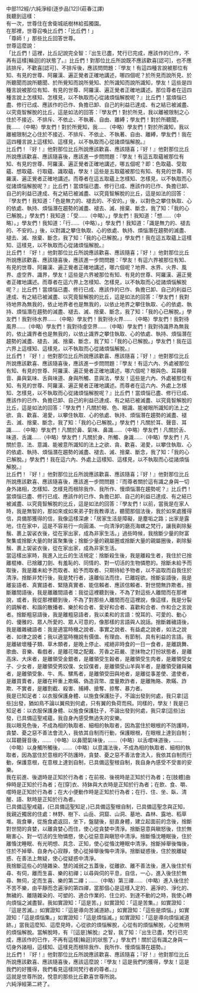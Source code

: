 中部112經/六純淨經(逐步品[12])(莊春江譯)  
我聽到這樣：  
有一次，世尊住在舍衛城祇樹林給孤獨園。  
在那裡，世尊召喚比丘們：「比丘們！」  
「尊師！」那些比丘回答世尊。  
世尊這麼說：  
「比丘們！這裡，比丘記說完全智：『出生已盡，梵行已完成，應該作的已作，不再有這樣[輪迴]的狀態了。』比丘們！對那位比丘所說既不應該歡喜[認可]，也不應該排斥，不歡喜[認可]、不排斥後，應該問問題：『學友！有這四種言說被那位有知、有見的世尊、阿羅漢、遍正覺者正確地講述，哪四個呢？於所見而說所見、於所聽聞而說所聽聞、於所覺知而說所覺知、於所識知而說所識知，學友！這些是四種言說被那位有知、有見的世尊、阿羅漢、遍正覺者正確地講述。那位尊者在這四種言說上怎樣知、怎樣見，以不執取而心從諸煩惱解脫呢？』比丘們！當煩惱已盡、修行已成、應該作的已作、負擔已卸、自己的利益已達成、有之結已被滅盡、以究竟智解脫的比丘，這是如法的回答：『學友們！對於所見，我以離被限制之心住於不接近、不排斥、不依止、不執著、自由、離縛；學友們！對於所聽聞，我……（中略）學友們！對於所覺知，我……（中略）學友們！對於所識知，我以離被限制之心住於不接近、不排斥、不依止、不執著、自由、離縛，學友們！我在這四種言說上這樣知、這樣見，以不執取而心從諸煩惱解脫。』  
比丘們！『好！』他對那位比丘所說應該歡喜、應該隨喜；『好！』他對那位比丘所說應該歡喜、應該隨喜後，應該進一步問問題：『學友！有這五取蘊被那位有知、有見的世尊、阿羅漢、遍正覺者正確地講述，哪五個呢？即：色取蘊、受取蘊、想取蘊、行取蘊、識取蘊，學友！這些是五取蘊被那位有知、有見的世尊、阿羅漢、遍正覺者正確地講述。而尊者在這五取蘊上怎樣知、怎樣見，以不執取而心從諸煩惱解脫呢？』比丘們！當煩惱已盡、修行已成、應該作的已作、負擔已卸、自己的利益已達成、有之結已被滅盡、以究竟智解脫的比丘，這是如法的回答：『學友們！我知道：「色是無力的、褪去的、不安的。」後，以對色之攀住執取、心的依處、執持、煩惱潛在趨勢的滅盡、褪去、滅、捨棄、斷念，我了知：「我的心已解脫。」學友們！我知道：「受……（中略）。」學友們！我知道：「想……（中略）。」學友們！我知道：「行……（中略）。」學友們！我知道：「識是無力的、褪去的、不安的。」後，以對識之攀住執取、心的依處、執持、煩惱潛在趨勢的滅盡、褪去、滅、捨棄、斷念，我了知：「我的心已解脫。」學友們！我在這五取蘊上這樣知、這樣見，以不執取而心從諸煩惱解脫。』  
比丘們！『好！』他對那位比丘所說應該歡喜、應該隨喜；『好！』他對那位比丘所說應該歡喜、應該隨喜後，應該進一步問問題：『學友！有這六界被那位有知、有見的世尊、阿羅漢、遍正覺者正確地講述，哪六個呢？地界、水界、火界、風界、虛空界、識界，學友！這些是六界被那位有知、有見的世尊、阿羅漢、遍正覺者正確地講述。而尊者在這六界上怎樣知、怎樣見，以不執取而心從諸煩惱解脫呢？』比丘們！當煩惱已盡、修行已成、應該作的已作、負擔已卸、自己的利益已達成、有之結已被滅盡、以究竟智解脫的比丘，這是如法的回答：『學友們！我對待地界為無我的，依止地界者也是無我的，以依止地界之攀住執取、心的依處、執持、煩惱潛在趨勢的滅盡、褪去、滅、捨棄、斷念，我了知：「我的心已解脫。」學友們！我對待水界……（中略）學友們！我對待火界……（中略）學友們！我對待風界……（中略）學友們！我對待虛空界……（中略）學友們！我對待識界為無我的，依止識界者也是無我的，以依止識界之攀住執取、心的依處、執持、煩惱潛在趨勢的滅盡、褪去、滅、捨棄、斷念，我了知：「我的心已解脫。」學友們！我在這六界上這樣知、這樣見，以不執取而心從諸煩惱解脫。』  
比丘們！『好！』他對那位比丘所說應該歡喜、應該隨喜；『好！』他對那位比丘所說應該歡喜、應該隨喜後，應該進一步問問題：『學友！有這六內、外處被那位有知、有見的世尊、阿羅漢、遍正覺者正確地講述，哪六個呢？眼與色、耳與聲音、鼻與氣味、舌與味道、身與所觸、意與法，學友！這些是六內、外處被那位有知、有見的世尊、阿羅漢、遍正覺者正確地講述。而尊者在這六內、外處上怎樣知、怎樣見，以不執取而心從諸煩惱解脫呢？』比丘們！當煩惱已盡、修行已成、應該作的已作、負擔已卸、自己的利益已達成、有之結已被滅盡、以究竟智解脫的比丘，這是如法的回答：『學友們！凡關於眼、色、眼識、能被眼所識知的法上之欲、貪、歡喜、渴愛，以攀住執取、心的依處、執持、煩惱潛在趨勢的滅盡、褪去、滅、捨棄、斷念，我了知：「我的心已解脫。」學友們！凡關於耳、聲音、耳識……（中略）學友們！凡關於鼻、氣味、鼻識……（中略）學友們！凡關於舌、味道、舌識……（中略）學友們！凡關於身、所觸、身識……（中略）學友們！凡關於意、法、意識、能被意所識知的法上之欲、貪、歡喜、渴愛，以攀住執取、心的依處、執持、煩惱潛在趨勢的滅盡、褪去、滅、捨棄、斷念，我了知：「我的心已解脫。」學友們！我在這六內、外處上這樣知、這樣見，以不執取而心從諸煩惱解脫。』  
比丘們！『好！』他對那位比丘所說應該歡喜、應該隨喜；『好！』他對那位比丘所說應該歡喜、應該隨喜後，應該進一步問問題：『而尊者關於這有識之身與一切身外諸相，怎樣知、怎樣見而根除我作、我所作、慢煩惱潛在趨勢呢？』比丘們！當煩惱已盡、修行已成、應該作的已作、負擔已卸、自己的利益已達成、有之結已被滅盡、以究竟智解脫的比丘，這是如法的回答：『學友們！以前，當我是在家人時，我是無智的，那如來或如來弟子對我教導法，聽聞那個法後，我於如來處獲得信，具備那獲得的信，我像這樣深慮：「居家生活是障礙，是塵垢之路；出家是露地，住在家中，這是不容易行一向圓滿、一向清淨的磨亮海螺之梵行，讓我剃除髮鬚、裹上袈裟衣後，從在家出家，成為非家生活。」過些時候，我捨斷少量的財富聚集或捨斷大量的財富聚集後；捨斷少量的親屬圈或捨斷大量的親屬圈後，剃除髮鬚、裹上袈裟衣後，從在家出家，成為非家生活。  
當這樣出家時，我進入比丘的生活規定：捨斷殺生後，我是離殺生者，我住於已捨離棍棒、已捨離刀劍、有羞恥的、同情的、對一切活的生物憐愍的。捨斷未給予而取後，我是離未給予而取者、給予而取者、只期待給予物者，以不盜取而自我住於清淨。捨斷非梵行後，我是梵行者，遠離俗法而住，已離婬欲。捨斷妄語後，我是離妄語者、真實語者、緊隨真實者、能信賴者、應該信賴者、對世間無詐欺者。捨斷離間語後，我是離離間語者：我從這裡聽到後，不為了對這些人離間而在那裡說，或者，我從那裡聽到後，不為了對那些人離間而在這裡說，像這樣，我是分裂的調解者、和諧的散播者、樂於和合者、愛好和合者、喜歡和合者、作和合之言說者。捨斷粗惡語後，我是離粗惡語者，我以柔和的言語：悅耳的、可愛的、動心的、優雅的、眾人所愛的、眾人可意的，像那樣的言語與人說話。捨斷雜穢語後，我是離雜穢語者：我是適當時機之說者、事實之說者、有益處之說者，如法之說者、如律之說者；我以適當時機說有價值、有理由、有節制、具有利益的言語。我是離破壞種子類、草木類者，是晚上停止、戒絕非時食的一日一食者，是離跳舞、歌曲、音樂、看戲者，是離花環之配戴、芳香之莊嚴、塗抹物之打扮狀態者，是離高床、大床者，是離領受金銀者，是離領受生穀者，是離領受生肉者，是離領受女子、少女者，是離領受男奴僕、女奴僕者，是離領受山羊與羊者，是離領受雞與豬者，是離領受象、牛、馬、騾馬者，是離領受田與地者，是離從事差使、遣使者，是離買賣者，是離在秤重上欺瞞、偽造貨幣、度量欺詐者，是離賄賂、欺瞞、詐欺、不實者，是離割截、殺害、捕縛、搶奪、掠奪、暴力者。  
我是已知足者：以衣服保護身體、以施食保護肚子，不論出發到何處，我只拿[這些]出發，猶如鳥不論以翼飛到何處，只有翼的負荷而飛。同樣的，學友！我是已知足者：以衣服保護身體、以施食保護肚子，不論出發到何處，我只拿[這些]出發，已具備這聖戒蘊，我自身內感受無過失的安樂。  
我以眼見色後，不成為相的執取者、細相的執取者，因為當住於眼根的不防護時，貪婪、憂之惡不善法會流入，我依其自制而行動，保護眼根，在眼根上達到自制；以耳聽聲音後，……（中略）以鼻聞氣味後，……（中略）以舌嚐味道後，……（中略）以身觸所觸後，……（中略）以意識法後，不成為相的執取者、細相的執取者，因為當住於意根的不防護時，貪婪、憂之惡不善法會流入，我依其自制而行動，保護意根，在意根上達到自制，已具備這聖根自制，我自身內感受不受害的安樂。  
我在前進、後退時是正知於行為者；在前視、後視時是正知於行為者；在[肢體]曲伸時是正知於行為者；在[穿]衣、持鉢與大衣時是正知於行為者；在飲、食、嚼、嚐時是正知於行為者；在大小便動作時是正知於行為者；在行、住、坐、臥、清醒、語、默時是正知於行為者。  
已具備這聖戒蘊，(已具備這聖知足，)已具備這聖根自制，已具備這聖念與正知，我親近獨居的住處：林野、樹下、山岳、洞窟、山洞、墓地、森林、露地、稻草堆。我食畢，從施食處返回，坐下，盤腿後，挺直身體，建立起面前的念後，捨斷對世間的貪婪，以離貪婪心而住，使心從貪婪中清淨。捨斷惡意與瞋怒後，住於無瞋害心、對一切活的生物憐愍，使心從惡意與瞋怒中清淨。捨斷惛沈睡眠後，住於離惛沈睡眠、有光明想、具念、正知，使心從惛沈睡眠中清淨。捨斷掉舉後悔後，住於不掉舉、自身內心寂靜，使心從掉舉後悔中清淨。捨斷疑惑後，住於脫離疑惑、在善法上無疑，使心從疑惑中清淨。  
我捨斷這些心的隨雜染、慧的減弱之五蓋後，從離欲、離不善法後，進入後住於有尋、有伺，離而生喜、樂的初禪；以尋與伺的平息，自信，一心，進入後住於無尋、無伺，定而生喜、樂的第二禪；……（中略）第三禪……（中略）進入後住於不苦不樂，由平靜而念遍淨的第四禪，當那個心是這樣入定的、遍淨的、淨化的、無穢的、離隨雜染的、可塑的、適合作業的、住立的、到達不動的之時，我使心轉向煩惱之滅盡智。我如實證知：「這是苦。」如實證知：「這是苦集。』如實證知：『這是苦滅。』如實證知：『這是導向苦滅道跡。」如實證知：「這些是煩惱。」如實證知：「這是煩惱集。」如實證知：「這是煩惱滅。」如實證知：「這是導向煩惱滅道跡。」當我這麼知、這麼見時，心從欲的煩惱解脫，心從有的煩惱解脫，心從無明的煩惱解脫。當解脫時，有『[這是]解脫』之智，我了知：『出生已盡，梵行已完成，應該作的已作，不再有這樣[輪迴]的狀態了。」學友們！關於這有識之身與一切身外諸相，這樣知、這樣見而根除我作、我所作、慢煩惱潛在趨勢。』  
比丘們！『好！』他對那位比丘所說應該歡喜、應該隨喜；『好！』他對那位比丘所說應該歡喜、應該隨喜後，應該這麼說：『學友！這是我們的獲得，學友！這是我們的好獲得，我們看見這樣同梵行者的尊者。』」  
這就是世尊所說，悅意的那些比丘歡喜世尊所說。  
六純淨經第二終了。  
  
  
